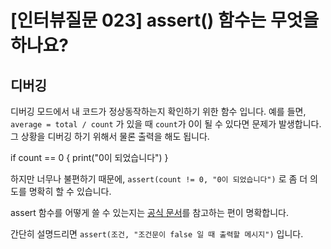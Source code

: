# [인터뷰질문 023] assert() 함수는 무엇을 하나요?

## 디버깅
디버깅 모드에서 내 코드가 정상동작하는지 확인하기 위한 함수 입니다. 예를 들면, `average = total / count` 가 있을 때 `count`가 0이 될 수 있다면 문제가 발생합니다. 그 상황을 디버깅 하기 위해서 물론 출력을 해도 됩니다.

if count == 0 { print("0이 되었습니다") }

하지만 너무나 불편하기 때문에, `assert(count != 0, "0이 되었습니다")` 로 좀 더 의도를 명확히 할 수 있습니다.

assert 함수를 어떻게 쓸 수 있는지는 [공식 문서](https://developer.apple.com/documentation/swift/1541112-assert)를 참고하는 편이 명확합니다.

간단히 설명드리면 `assert(조건, "조건문이 false 일 때 출력할 메시지")` 입니다.
